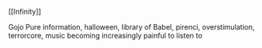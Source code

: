 [[Infinity]]

Gojo
Pure information, halloween, library of Babel, pirenci, overstimulation, terrorcore, music becoming increasingly painful to listen to 